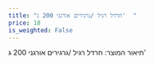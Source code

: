 ```yaml
---
title: "חרדל רגיל /גרגירים אורגני 200 ג'  "
price: 18
is_weighted: False
---
```


תיאור המוצר: חרדל רגיל /גרגירים אורגני 200 ג'  
